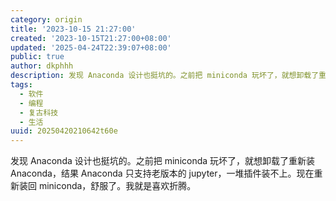```yaml
---
category: origin
title: '2023-10-15 21:27:00'
created: '2023-10-15T21:27:00+08:00'
updated: '2025-04-24T22:39:07+08:00'
public: true
author: dkphhh
description: 发现 Anaconda 设计也挺坑的。之前把 miniconda 玩坏了，就想卸载了重新装 Anaconda……
tags:
  - 软件
  - 编程
  - 复古科技
  - 生活
uuid: 20250420210642t60e
---
```


发现 Anaconda 设计也挺坑的。之前把 miniconda 玩坏了，就想卸载了重新装 Anaconda，结果 Anaconda 只支持老版本的 jupyter，一堆插件装不上。现在重新装回 miniconda，舒服了。我就是喜欢折腾。
